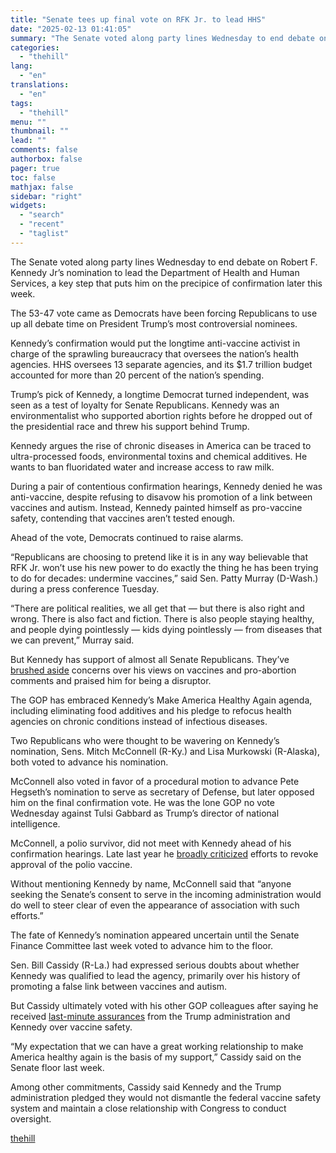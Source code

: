 ```yaml
---
title: "Senate tees up final vote on RFK Jr. to lead HHS"
date: "2025-02-13 01:41:05"
summary: "The Senate voted along party lines Wednesday to end debate on Robert F. Kennedy Jr’s nomination to lead the Department of Health and Human Services, a key step that puts him on the precipice of confirmation later this week. The 53-47 vote came as Democrats have been forcing Republicans to..."
categories:
  - "thehill"
lang:
  - "en"
translations:
  - "en"
tags:
  - "thehill"
menu: ""
thumbnail: ""
lead: ""
comments: false
authorbox: false
pager: true
toc: false
mathjax: false
sidebar: "right"
widgets:
  - "search"
  - "recent"
  - "taglist"
---
```


The Senate voted along party lines Wednesday to end debate on Robert F. Kennedy Jr’s nomination to lead the Department of Health and Human Services, a key step that puts him on the precipice of confirmation later this week.

The 53-47 vote came as Democrats have been forcing Republicans to use up all debate time on President Trump’s most controversial nominees.

Kennedy’s confirmation would put the longtime anti-vaccine activist in charge of the sprawling bureaucracy that oversees the nation’s health agencies. HHS oversees 13 separate agencies, and its $1.7 trillion budget accounted for more than 20 percent of the nation’s spending.

Trump’s pick of Kennedy, a longtime Democrat turned independent, was seen as a test of loyalty for Senate Republicans. Kennedy was an environmentalist who supported abortion rights before he dropped out of the presidential race and threw his support behind Trump.

Kennedy argues the rise of chronic diseases in America can be traced to ultra-processed foods, environmental toxins and chemical additives. He wants to ban fluoridated water and increase access to raw milk.

During a pair of contentious confirmation hearings, Kennedy denied he was anti-vaccine, despite refusing to disavow his promotion of a link between vaccines and autism. Instead, Kennedy painted himself as pro-vaccine safety, contending that vaccines aren’t tested enough.

Ahead of the vote, Democrats continued to raise alarms.

“Republicans are choosing to pretend like it is in any way believable that RFK Jr. won’t use his new power to do exactly the thing he has been trying to do for decades: undermine vaccines,” said Sen. Patty Murray (D-Wash.) during a press conference Tuesday.

“There are political realities, we all get that — but there is also right and wrong. There is also fact and fiction. There is also people staying healthy, and people dying pointlessly — kids dying pointlessly — from diseases that we can prevent,” Murray said.

But Kennedy has support of almost all Senate Republicans. They’ve [brushed aside](https://thehill.com/policy/healthcare/5051723-gop-senators-robert-kennedy-jr/) concerns over his views on vaccines and pro-abortion comments and praised him for being a disruptor.

The GOP has embraced Kennedy’s Make America Healthy Again agenda, including eliminating food additives and his pledge to refocus health agencies on chronic conditions instead of infectious diseases.

Two Republicans who were thought to be wavering on Kennedy’s nomination, Sens. Mitch McConnell (R-Ky.) and Lisa Murkowski (R-Alaska), both voted to advance his nomination.

McConnell also voted in favor of a procedural motion to advance Pete Hegseth’s nomination to serve as secretary of Defense, but later opposed him on the final confirmation vote. He was the lone GOP no vote Wednesday against Tulsi Gabbard as Trump’s director of national intelligence.

McConnell, a polio survivor, did not meet with Kennedy ahead of his confirmation hearings. Late last year he [broadly criticized](https://thehill.com/policy/healthcare/5040181-mcconnell-polio-vaccine-kennedy-disinformation/) efforts to revoke approval of the polio vaccine.

Without mentioning Kennedy by name, McConnell said that “anyone seeking the Senate’s consent to serve in the incoming administration would do well to steer clear of even the appearance of association with such efforts.”

The fate of Kennedy’s nomination appeared uncertain until the Senate Finance Committee last week voted to advance him to the floor.

Sen. Bill Cassidy (R-La.) had expressed serious doubts about whether Kennedy was qualified to lead the agency, primarily over his history of promoting a false link between vaccines and autism.

But Cassidy ultimately voted with his other GOP colleagues after saying he received [last-minute assurances](https://thehill.com/homenews/senate/5125761-cassidy-says-he-secured-key-vaccine-commitments-from-rfk-jr/) from the Trump administration and Kennedy over vaccine safety.

“My expectation that we can have a great working relationship to make America healthy again is the basis of my support,” Cassidy said on the Senate floor last week.

Among other commitments, Cassidy said Kennedy and the Trump administration pledged they would not dismantle the federal vaccine safety system and maintain a close relationship with Congress to conduct oversight.

[thehill](https://thehill.com/policy/healthcare/5139220-kennedy-nomination-advances/)
